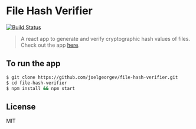 # File Hash Verifier

[![Build Status](https://travis-ci.org/joelgeorgev/file-hash-verifier.svg?branch=master)](https://travis-ci.org/joelgeorgev/file-hash-verifier)

> A react app to generate and verify cryptographic hash values of files. Check out the app [here](https://joelgeorgev.github.io/file-hash-verifier).

## To run the app
```bash
$ git clone https://github.com/joelgeorgev/file-hash-verifier.git
$ cd file-hash-verifier
$ npm install && npm start
```

## License
MIT
